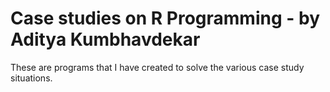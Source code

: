 # Case studies on R Programming - by Aditya Kumbhavdekar
These are programs that I have created to solve the various case study situations.